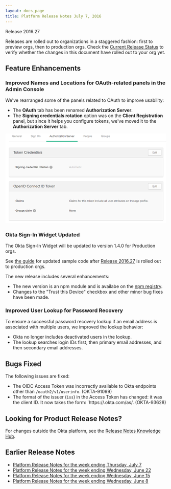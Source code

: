```yaml
---
layout: docs_page
title: Platform Release Notes July 7, 2016
---
```


Release 2016.27

Releases are rolled out to organizations in a staggered fashion: first to preview orgs, then to production orgs. 
Check the [Current Release Status](https://support.okta.com/help/articles/Knowledge_Article/Current-Release-Status) to verify whether the changes in this document have rolled out to your org yet.

## Feature Enhancements
 
### Improved Names and Locations for OAuth-related panels in the Admin Console

<!-- OKTA-93256 -->
We've rearranged some of the panels related to OAuth to improve usability:

* The **OAuth** tab has been renamed **Authorization Server**.
* The **Signing credentials rotation** option was on the **Client Registration** panel, but since it helps you configure tokens, we've
 moved it to the **Authorization Server** tab. 

![New Tab for Managing OAuth-Related Configuration](/assets/img/changed_tabs.png)
 
### Okta Sign-In Widget Updated

<!-- OKTA-91831, OKTA-93759 -->
The Okta Sign-In Widget will be updated to version 1.4.0 for Production orgs. 

See [the guide](http://developer.okta.com/docs/guides/okta_sign-in_widget.html) for updated sample code
after [Release 2016.27](https://support.okta.com/help/articles/Knowledge_Article/Current-Release-Status) is rolled out to production orgs.

The new release includes several enhancements:

* The new version is an npm module and is availabe on the [npm registry](https://www.npmjs.com/package/@okta/okta-signin-widget).
* Changes to the "Trust this Device" checkbox and other minor bug fixes have been made.

### Improved User Lookup for Password Recovery

<!-- OKTA-92001 -->
To ensure a successful password recovery lookup if an email address is associated with multiple users, we improved the lookup behavior:

* Okta no longer includes deactivated users in the lookup.
* The lookup searches login IDs first, then primary email addresses, and then secondary email addresses.

## Bugs Fixed

The following issues are fixed:
 
* The OIDC Access Token was incorrectly available to Okta endpoints other than `/oauth2/v1/userinfo`. (OKTA-91099)
* The format of the issuer (`iss`) in the Access Token has changed: it was the client ID. It now takes the form: `https://<your-org>.okta.com/as/<authorization-server-ID>. (OKTA-93628)

## Looking for Product Release Notes?

For changes outside the Okta platform, see the [Release Notes Knowledge Hub](https://support.okta.com/help/articles/Knowledge_Article/Release-Notes-Knowledge-Hub).

## Earlier Release Notes

* [Platform Release Notes for the week ending Thursday, July 7](platform-release-notes2016-26.html)
* [Platform Release Notes for the week ending Wednesday, June 22](platform-release-notes2016-25.html)
* [Platform Release Notes for the week ending Wednesday, June 15](platform-release-notes2016-24.html)
* [Platform Release Notes for the week ending Wednesday, June 8](platform-release-notes2016-23.html)
